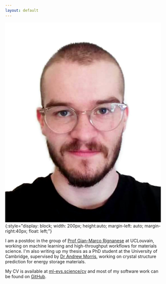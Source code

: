 ```yaml
---
layout: default 
---
```


![face](./assets/me_round.jpeg){:style="display: block; width: 200px; height:auto; margin-left: auto; margin-right:40px; float: left;"}

I am a postdoc in the group of [Prof Gian-Marco Rignanese](https://perso.uclouvain.be/gian-marco.rignanese/) at UCLouvain, working on machine learning and high-throughput workflows for materials science. I'm also writing up my thesis as a PhD student at the University of Cambridge, supervised by [Dr Andrew Morris](http://www.andrewjmorris.org), working on crystal structure prediction for energy storage materials. 

My CV is available at [ml-evs.science/cv](https://ml-evs.science/cv) and most of my software work can be found on [GitHub](https://github.com/ml-evs).
